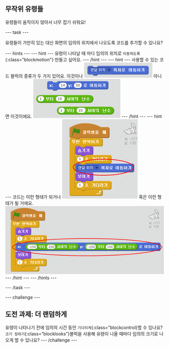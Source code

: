 ## 무작위 유령들

유령들이 움직이지 않아서 너무 잡기 쉬워요!

--- task ---

유령들이 가만히 있는 대신 화면의 임의의 위치에서 나오도록 코드를 추가할 수 있나요?

--- hints --- --- hint --- 유령이 나타날 때 마다 임의의 위치로 `이동하도록`{:class="blockmotion"} 만들고 싶어요. --- /hint --- --- hint --- 사용할 수 있는 코드 블럭의 종류가 두 가지 있어요. 이것이나 ![screenshot](images/ghost-random-blocks-1.png) 아니면 이것이에요. ![screenshot](images/ghost-random-blocks-2.png) --- /hint --- --- hint --- 코드는 이런 형태가 되거나 ![screenshot](images/ghost-random-code-1.png) 혹은 이런 형태가 될 거에요. ![screenshot](images/ghost-random-code-2.png) --- /hint --- --- /hints ---

--- /task ---

--- challenge ---

## 도전 과제: 더 랜덤하게

유령이 나타나기 전에 임의의 시간 동안 `기다리게`{:class="blockcontrol}할 수 있나요? `크기 정하기`{:class=”blocklooks”}블럭을 사용해 유령이 나올 때마다 임의의 크기로 나오게 할 수 있나요? --- /challenge ---

